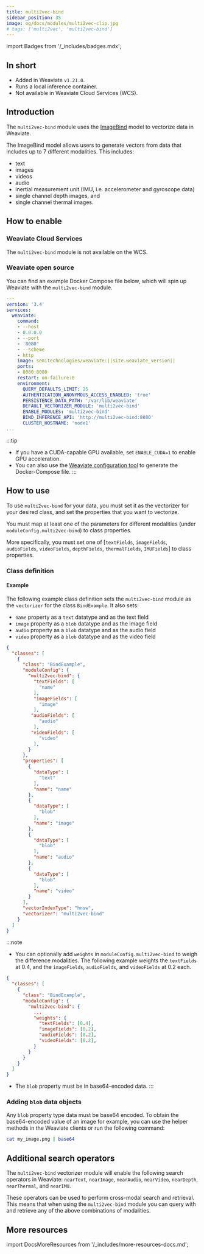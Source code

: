```yaml
---
title: multi2vec-bind
sidebar_position: 35
image: og/docs/modules/multi2vec-clip.jpg
# tags: ['multi2vec', 'multi2vec-bind']
---
```

import Badges from '/_includes/badges.mdx';

<Badges/>

## In short

* Added in Weaviate `v1.21.0`.
* Runs a local inference container.
* Not available in Weaviate Cloud Services (WCS).

## Introduction

The `multi2vec-bind` module uses the [ImageBind](https://github.com/facebookresearch/ImageBind) model to vectorize data in Weaviate.

The ImageBind model allows users to generate vectors from data that includes up to 7 different modalities. This includes:
- text
- images
- videos
- audio
- inertial measurement unit (IMU, i.e. accelerometer and gyroscope data)
- single channel depth images, and
- single channel thermal images.

## How to enable

### Weaviate Cloud Services

The `multi2vec-bind` module is not available on the WCS.

### Weaviate open source

You can find an example Docker Compose file below, which will spin up Weaviate with the `multi2vec-bind` module.

```yaml
---
version: '3.4'
services:
  weaviate:
    command:
    - --host
    - 0.0.0.0
    - --port
    - '8080'
    - --scheme
    - http
    image: semitechnologies/weaviate:||site.weaviate_version||
    ports:
    - 8080:8080
    restart: on-failure:0
    environment:
      QUERY_DEFAULTS_LIMIT: 25
      AUTHENTICATION_ANONYMOUS_ACCESS_ENABLED: 'true'
      PERSISTENCE_DATA_PATH: '/var/lib/weaviate'
      DEFAULT_VECTORIZER_MODULE: 'multi2vec-bind'
      ENABLE_MODULES: 'multi2vec-bind'
      BIND_INFERENCE_API: 'http://multi2vec-bind:8080'
      CLUSTER_HOSTNAME: 'node1'
...
```

:::tip
- If you have a CUDA-capable GPU available, set `ENABLE_CUDA=1` to enable GPU acceleration.
- You can also use the [Weaviate configuration tool](/developers/weaviate/installation/docker-compose.md#configurator) to generate the Docker-Compose file.
:::

## How to use

To use `multi2vec-bind` for your data, you must set it as the vectorizer for your desired class, and set the properties that you want to vectorize.

You must map at least one of the parameters for different modalities (under `moduleConfig.multi2vec-bind`) to class properties.

More specifically, you must set one of [`textFields`, `imageFields`, `audioFields`, `videoFields`, `depthFields`, `thermalFields`, `IMUFields`] to class properties.

### Class definition

#### Example

The following example class definition sets the `multi2vec-bind` module as the `vectorizer` for the class `BindExample`. It also sets:

- `name` property as a `text` datatype and as the text field
- `image` property as a `blob` datatype and as the image field
- `audio` property as a `blob` datatype and as the audio field
- `video` property as a `blob` datatype and as the video field

```json
{
  "classes": [
    {
      "class": "BindExample",
      "moduleConfig": {
        "multi2vec-bind": {
          "textFields": [
            "name"
          ],
          "imageFields": [
            "image"
          ],
         "audioFields": [
            "audio"
          ],
         "videoFields": [
            "video"
          ],
        }
      },
      "properties": [
        {
          "dataType": [
            "text"
          ],
          "name": "name"
        },
        {
          "dataType": [
            "blob"
          ],
          "name": "image"
        },
        {
          "dataType": [
            "blob"
          ],
          "name": "audio"
        },
        {
          "dataType": [
            "blob"
          ],
          "name": "video"
        }
      ],
      "vectorIndexType": "hnsw",
      "vectorizer": "multi2vec-bind"
    }
  ]
}
```

:::note
- You can optionally add `weights` in `moduleConfig.multi2vec-bind` to weigh the difference modalities. The following example weights the `textFields` at 0.4, and the `imageFields`, `audioFields`, and `videoFields` at 0.2 each.
```json
{
  "classes": [
    {
      "class": "BindExample",
      "moduleConfig": {
        "multi2vec-bind": {
          ...
          "weights": {
            "textFields": [0.4],
            "imageFields": [0.2],
            "audioFields": [0.2],
            "videoFields": [0.2],
          }
        }
      }
    }
  ]
}
```
- The `blob` property must be in base64-encoded data.
:::

### Adding `blob` data objects

Any `blob` property type data must be base64 encoded. To obtain the base64-encoded value of an image for example, you can use the helper methods in the Weaviate clients or run the following command:

```bash
cat my_image.png | base64
```

## Additional search operators

The `multi2vec-bind` vectorizer module will enable the following search operators in Weaviate: `nearText`, `nearImage`, `nearAudio`, `nearVideo`, `nearDepth`, `nearThermal`,  and `nearIMU`.

These operators can be used to perform cross-modal search and retrieval. This means that when using the `multi2vec-bind` module you can query with and retrieve any of the above combinations of modalities.

## More resources

import DocsMoreResources from '/_includes/more-resources-docs.md';

<DocsMoreResources />
